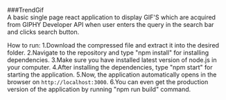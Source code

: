 ###TrendGif<br/>
A basic single page react application to display GIF'S which are acquired from GIPHY Developer API when user enters the query in the search bar and clicks search button.

How to run:
1.Download the compressed file and extract it into the desired folder.
2.Navigate to the repository and type "npm install" for installing dependencies.
3.Make sure you have installed latest version of node.js in your computer.
4.After installing the dependencies, type "npm start" for starting the application.
5.Now, the application automatically opens in the browser on `http://localhost:3000`.
6.You can even get the production version of the application by running "npm run build" command. 
